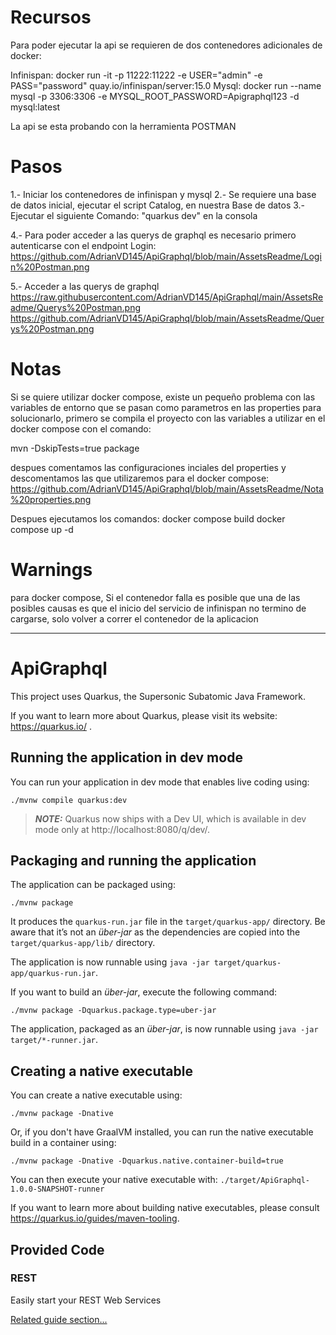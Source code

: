 # Recursos
Para poder ejecutar la api se requieren de dos contenedores adicionales de docker:

Infinispan: docker run -it -p 11222:11222 -e USER="admin" -e PASS="password" quay.io/infinispan/server:15.0
Mysql: docker run --name mysql -p 3306:3306 -e MYSQL_ROOT_PASSWORD=Apigraphql123 -d mysql:latest

La api se esta probando con la herramienta POSTMAN

# Pasos
1.- Iniciar los contenedores de infinispan y mysql
2.- Se requiere una base de datos inicial, ejecutar el script Catalog, en nuestra Base de datos
3.- Ejecutar el siguiente Comando: "quarkus dev" en la consola

4.- Para poder acceder a las querys de graphql es necesario primero autenticarse con el endpoint Login:
https://github.com/AdrianVD145/ApiGraphql/blob/main/AssetsReadme/Login%20Postman.png

5.- Acceder a las querys de graphql
https://raw.githubusercontent.com/AdrianVD145/ApiGraphql/main/AssetsReadme/Querys%20Postman.png
https://github.com/AdrianVD145/ApiGraphql/blob/main/AssetsReadme/Querys%20Postman.png

# Notas

Si se quiere utilizar docker compose, existe un pequeño problema con las variables de entorno que se pasan como parametros en las properties
para solucionarlo, primero se compila el proyecto con las variables a utilizar en el docker compose con el comando:

 mvn -DskipTests=true package

despues comentamos las configuraciones inciales del properties y descomentamos las que utilizaremos para el docker compose:
https://github.com/AdrianVD145/ApiGraphql/blob/main/AssetsReadme/Nota%20properties.png

Despues ejecutamos los comandos:
docker compose build
docker compose up -d

# Warnings
para docker compose, Si el contenedor falla es posible que una de las posibles causas es que el inicio del servicio de infinispan no termino de cargarse, solo volver a correr el contenedor de la aplicacion




-------------------------------------------------------------------------------------------------------------------------------------------------------------

# ApiGraphql

This project uses Quarkus, the Supersonic Subatomic Java Framework.

If you want to learn more about Quarkus, please visit its website: https://quarkus.io/ .

## Running the application in dev mode

You can run your application in dev mode that enables live coding using:
```shell script
./mvnw compile quarkus:dev
```

> **_NOTE:_**  Quarkus now ships with a Dev UI, which is available in dev mode only at http://localhost:8080/q/dev/.

## Packaging and running the application

The application can be packaged using:
```shell script
./mvnw package
```
It produces the `quarkus-run.jar` file in the `target/quarkus-app/` directory.
Be aware that it’s not an _über-jar_ as the dependencies are copied into the `target/quarkus-app/lib/` directory.

The application is now runnable using `java -jar target/quarkus-app/quarkus-run.jar`.

If you want to build an _über-jar_, execute the following command:
```shell script
./mvnw package -Dquarkus.package.type=uber-jar
```

The application, packaged as an _über-jar_, is now runnable using `java -jar target/*-runner.jar`.

## Creating a native executable

You can create a native executable using: 
```shell script
./mvnw package -Dnative
```

Or, if you don't have GraalVM installed, you can run the native executable build in a container using: 
```shell script
./mvnw package -Dnative -Dquarkus.native.container-build=true
```

You can then execute your native executable with: `./target/ApiGraphql-1.0.0-SNAPSHOT-runner`

If you want to learn more about building native executables, please consult https://quarkus.io/guides/maven-tooling.

## Provided Code

### REST

Easily start your REST Web Services

[Related guide section...](https://quarkus.io/guides/getting-started-reactive#reactive-jax-rs-resources)
